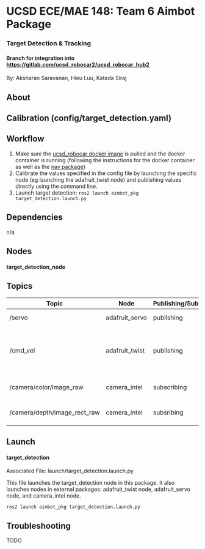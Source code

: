 # UCSD ECE/MAE 148: Team 6 Aimbot Package
### Target Detection & Tracking
#### Branch for integration into https://gitlab.com/ucsd_robocar2/ucsd_robocar_hub2
By: Aksharan Saravanan, Hieu Luu, Katada Siraj

## About



## Calibration (config/target_detection.yaml)


## Workflow

1. Make sure the [ucsd_robocar docker image](https://hub.docker.com/r/djnighti/ucsd_robocar) is pulled and the docker container is running (following the instructions for the docker container as well as the [nav package](https://gitlab.com/ucsd_robocar2/ucsd_robocar_nav2_pkg))
3. Calibrate the values specified in the config file by launching the specific node (eg launching the adafruit_twist node) and publishing values directly using the command line.
4. Launch target detection: `ros2 launch aimbot_pkg target_detection.launch.py`


## Dependencies

n/a

## Nodes

#### target_detection_node



## Topics 

| Topic | Node | Publishing/Subscribing | Message Type | Info |
| --- | ---- | ---- | ---- | ---- |
| /servo | adafruit_servo | publishing | std_msgs.msg.Float32 | .data for value |
| /cmd_vel | adafruit_twist | publishing | geometry_msgs.msg.Twist | linear.x for throttle, angular.z for steering |
| /camera/color/image_raw | camera_intel | subscribing | sensor_msgs.msg.Image | raw image in RGB |
| /camera/depth/image_rect_raw | camera_intel | subsribing | sensor_msgs.msg.Image | depth image in an array |


## Launch

#### target_detection

Associated File: launch/target_detection.launch.py

This file launches the target_detection node in this package. It also launches nodes in external packages: adafruit_twist node, adafruit_servo node, and camera_intel node.

`ros2 launch aimbot_pkg target_detection.launch.py`




## Troubleshooting

TODO
